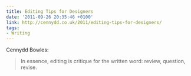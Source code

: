 ```yaml
---
title: Editing Tips for Designers
date: '2011-09-26 20:35:46 +0100'
link: http://cennydd.co.uk/2011/editing-tips-for-designers/
tags:
- Writing
---
```

Cennydd Bowles:

> In essence, editing is critique for the written word: review, question, revise.
